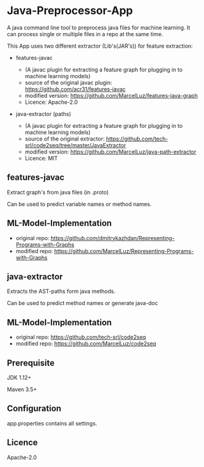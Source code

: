 # Java-Preprocessor-App
A java command line tool to preprocess java files for machine learning.
It can process single or multiple files in a repo at the same time.

This App uses two different extractor (Lib's(JAR's)) for feature extraction:

* features-javac
  * (A javac plugin for extracting a feature graph for plugging in to machine learning models)
  * source of the original javac plugin: https://github.com/acr31/features-javac
  * modified version: https://github.com/MarcelLuz/features-java-graph
  * Licence: Apache-2.0
  
* java-extractor (paths)
  * (A javac plugin for extracting a feature graph for plugging in to machine learning models)
  * source of the original extractor: https://github.com/tech-srl/code2seq/tree/master/JavaExtractor
  * modified version: https://github.com/MarcelLuz/java-path-extractor
  * Licence: MIT

## features-javac
Extract graph's from java files (in .proto)

Can be used to predict variable names or method names.

## ML-Model-Implementation
* original repo: https://github.com/dmitrykazhdan/Representing-Programs-with-Graphs
* modified repo: https://github.com/MarcelLuz/Representing-Programs-with-Graphs

## java-extractor
Extracts the AST-paths form java methods.

Can be used to predict method names or generate java-doc

## ML-Model-Implementation
* original repo: https://github.com/tech-srl/code2seq
* modified repo: https://github.com/MarcelLuz/code2seq

## Prerequisite

JDK 1.12+

Maven 3.5+

## Configuration
app.properties contains all settings. 

## Licence
Apache-2.0
